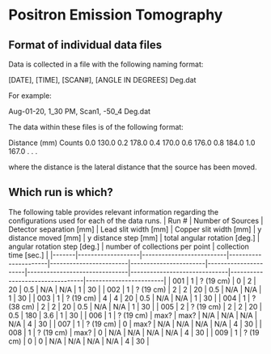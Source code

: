 # Positron Emission Tomography

## Format of individual data files

Data is collected in a file with the following naming format:

[DATE], [TIME], [SCAN#], [ANGLE IN DEGREES] Deg.dat

For example:

Aug-01-20, 1_30 PM, Scan1, -50_4 Deg.dat

The data within these files is of the following format:

Distance (mm)	Counts
0.0	130.0
0.2	178.0
0.4	170.0
0.6	176.0
0.8	184.0
1.0	167.0
.
.
.

where the distance is the lateral distance that the source has been moved.

## Which run is which?

The following table provides relevant information regarding the configurations used for each of the data runs.
| Run # | Number of Sources | Detector separation [mm] | Lead slit width [mm] | Copper slit width [mm] | y distance moved [mm] | y distance step [mm] | total angular rotation [deg.] | angular rotation step [deg.] | number of collections per point | collection time [sec.] |
|-------|-------------------|--------------------------|----------------------|------------------------|-----------------------|----------------------|-------------------------------|------------------------------|---------------------------------|------------------------|
| 001   | 1                 | ? (19 cm)                | 0                    | 2                      | 20                    | 0.5                  | N/A                           | N/A                          | 1                               | 30                     |
| 002   | 1                 | ? (19 cm)                | 2                    | 2                      | 20                    | 0.5                  | N/A                           | N/A                          | 1                               | 30                     |
| 003   | 1                 | ? (19 cm)                | 4                    | 4                      | 20                    | 0.5                  | N/A                           | N/A                          | 1                               | 30                     |
| 004   | 1                 | ? (38 cm)                | 2                    | 2                      | 20                    | 0.5                  | N/A                           | N/A                          | 1                               | 30                     |
| 005   | 2                 | ? (19 cm)                | 2                    | 2                      | 20                    | 0.5                  | 180                           | 3.6                          | 1                               | 30                     |
| 006   | 1                 | ? (19 cm)                | max?                 | max?                   | N/A                   | N/A                  | N/A                           | N/A                          | 4                               | 30                     |
| 007   | 1                 | ? (19 cm)                | 0                    | max?                   | N/A                   | N/A                  | N/A                           | N/A                          | 4                               | 30                     |
| 008   | 1                 | ? (19 cm)                | max?                 | 0                      | N/A                   | N/A                  | N/A                           | N/A                          | 4                               | 30                     |
| 009   | 1                 | ? (19 cm)                | 0                    | 0                      | N/A                   | N/A                  | N/A                           | N/A                          | 4                               | 30                     |
